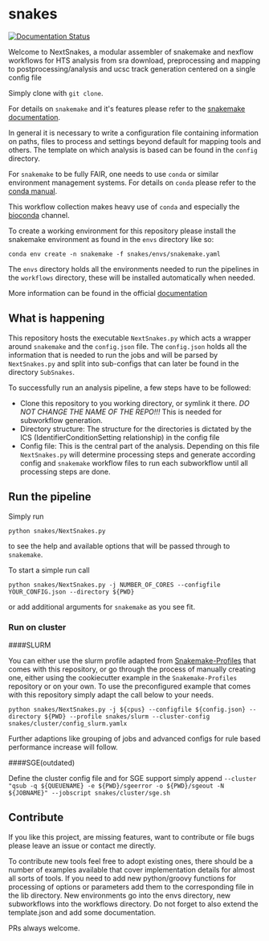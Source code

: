 # snakes

[![Documentation Status](https://readthedocs.org/projects/NextSnakes/badge/?version=latest)](https://NextSnakes.readthedocs.io/en/latest/?badge=latest)


Welcome to NextSnakes, a modular assembler of snakemake and nexflow workflows
for HTS analysis from sra download, preprocessing and mapping to
postprocessing/analysis and ucsc track generation centered on a single config file

Simply clone with ```git clone```.

For details on ```snakemake``` and it's features please refer to the [snakemake documentation](https://snakemake.readthedocs.io/en/stable/tutorial/tutorial.html).

In general it is necessary to write a configuration file containing information on paths, files to process and settings beyond default for mapping tools and others.
The template on which analysis is based can be found in the ```config``` directory.

For ```snakemake``` to be fully FAIR, one needs to use ```conda``` or similar environment management systems. For details on ```conda``` please refer to the [conda manual](https://docs.conda.io/en/latest/).

This workflow collection makes heavy use of ```conda``` and especially the [bioconda](https://bioconda.github.io) channel.

To create a working environment for this repository please install the snakemake environment as found in the ```envs``` directory like so:

```
conda env create -n snakemake -f snakes/envs/snakemake.yaml
```

The ```envs``` directory holds all the environments needed to run the pipelines in the ```workflows``` directory, these will be installed automatically when needed.

More information can be found in the official [documentation](https://NextSnakes.readthedocs.io/en/latest/?badge=latest)


## What is happening

This repository hosts the executable ```NextSnakes.py``` which acts a wrapper around ```snakemake``` and the ```config.json``` file.
The ```config.json``` holds all the information that is needed to run the jobs and will be parsed by ```NextSnakes.py``` and split into sub-configs that can later be found in the directory ```SubSnakes```.

To successfully run an analysis pipeline, a few steps have to be followed:
  * Clone this repository to you working directory, or symlink it there. *DO NOT CHANGE THE NAME OF THE REPO!!!* This is needed for subworkflow generation.
  * Directory structure: The structure for the directories is dictated by the ICS (IdentifierConditionSetting relationship) in the config file
  * Config file: This is the central part of the analysis. Depending on this file ```NextSnakes.py``` will determine processing steps and generate according config and ```snakemake``` workflow files to run each subworkflow until all processing steps are done.

## Run the pipeline
Simply run

```
python snakes/NextSnakes.py
```

to see the help and available options that will be passed through to ```snakemake```.

To start a simple run call
```
python snakes/NextSnakes.py -j NUMBER_OF_CORES --configfile YOUR_CONFIG.json --directory ${PWD}
```
or add additional arguments for ```snakemake``` as you see fit.

### Run on cluster

####SLURM

You can either use the slurm profile adapted from [Snakemake-Profiles](https://github.com/Snakemake-Profiles/slurm) that comes with this repository, or go through the process of manually creating one, either using the cookiecutter example in the ```Snakemake-Profiles``` repository or on your own. To use the preconfigured example that comes with this repository simply adapt the call below to your needs.

```python snakes/NextSnakes.py -j ${cpus} --configfile ${config.json} --directory ${PWD} --profile snakes/slurm --cluster-config snakes/cluster/config_slurm.yamlx```

Further adaptions like grouping of jobs and advanced configs for rule based performance increase will follow.

####SGE(outdated)

Define the cluster config file and for SGE support simply append ```--cluster "qsub -q ${QUEUENAME} -e ${PWD}/sgeerror -o ${PWD}/sgeout -N ${JOBNAME}" --jobscript snakes/cluster/sge.sh```

## Contribute
If you like this project, are missing features, want to contribute or
file bugs please leave an issue or contact me directly.

To contribute new tools feel free to adopt existing ones,
there should be a number of examples available that cover
implementation details for almost all sorts of tools. If you need to
add new python/groovy functions for processing of options or
parameters add them to the corresponding file in the lib directory.
New environments go into the envs directory, new subworkflows into the
workflows directory. Do not forget to also extend the template.json
and add some documentation.

PRs always welcome.

